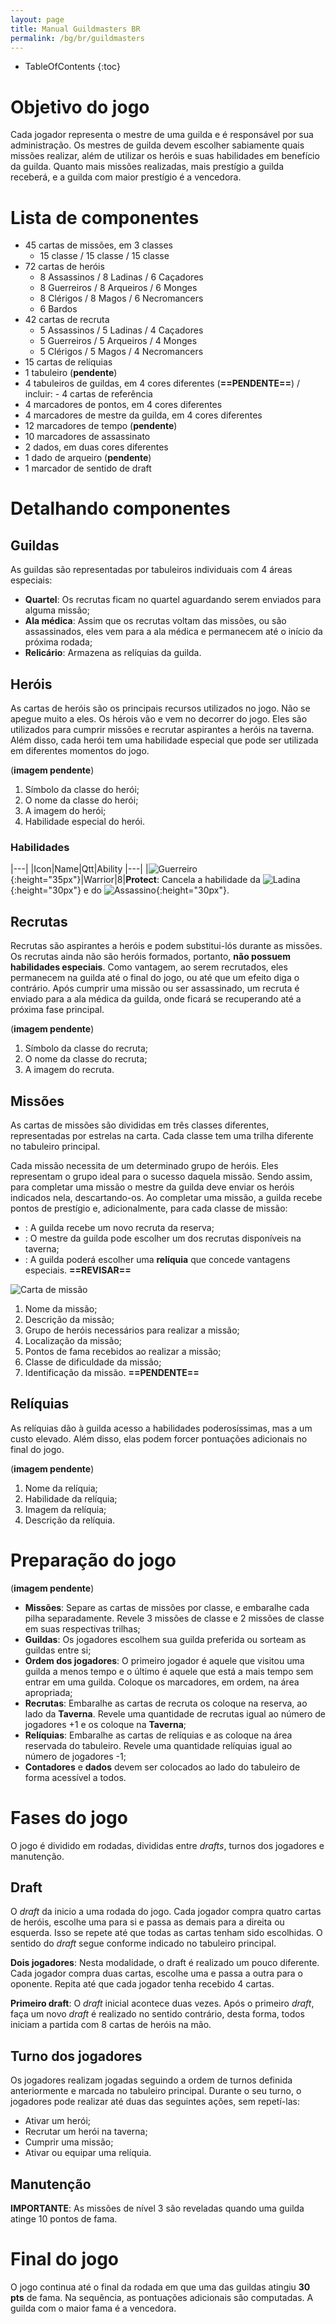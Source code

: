 ```yaml
---
layout: page
title: Manual Guildmasters BR
permalink: /bg/br/guildmasters
---
```

* TableOfContents
{:toc}

# Objetivo do jogo
Cada jogador representa o mestre de uma guilda e é responsável por sua administração. Os mestres de guilda devem escolher sabiamente quais missões realizar, além de utilizar os heróis e suas habilidades em benefício da guilda. Quanto mais missões realizadas, mais prestígio a guilda receberá, e a guilda com maior prestígio é a vencedora. 

# Lista de componentes
- 45 cartas de missões, em 3 classes
  - 15 classe <span class="glyphicon glyphicon-star"></span> / 15 classe <span class="glyphicon glyphicon-star"></span><span class="glyphicon glyphicon-star"></span> / 15 classe <span class="glyphicon glyphicon-star"></span><span class="glyphicon glyphicon-star"></span><span class="glyphicon glyphicon-star"></span>
- 72 cartas de heróis
  - 8 Assassinos / 8 Ladinas / 6 Caçadores
  - 8 Guerreiros / 8 Arqueiros / 6 Monges
  - 8 Clérigos / 8 Magos / 6 Necromancers
  - 6 Bardos
- 42 cartas de recruta
  - 5 Assassinos / 5 Ladinas / 4 Caçadores
  - 5 Guerreiros / 5 Arqueiros / 4 Monges
  - 5 Clérigos / 5 Magos / 4 Necromancers
- 15 cartas de relíquias
- 1 tabuleiro (**pendente**)
- 4 tabuleiros de guildas, em 4 cores diferentes (**==PENDENTE==**) / incluir: - 4 cartas de referência 
- 4 marcadores de pontos, em 4 cores diferentes
- 4 marcadores de mestre da guilda, em 4 cores diferentes
- 12 marcadores de tempo (**pendente**)
- 10 marcadores de assassinato
- 2 dados, em duas cores diferentes
- 1 dado de arqueiro (**pendente**)
- 1 marcador de sentido de draft

# Detalhando componentes
## Guildas
As guildas são representadas por tabuleiros individuais com 4 áreas especiais:
- **Quartel**: Os recrutas ficam no quartel aguardando serem enviados para alguma missão;
- **Ala médica**: Assim que os recrutas voltam das missões, ou são assassinados, eles vem para a ala médica e permanecem até o início da próxima rodada;
- **Relicário**: Armazena as relíquias da guilda.

## Heróis
As cartas de heróis são os principais recursos utilizados no jogo. Não se apegue muito a eles. Os hérois vão e vem no decorrer do jogo. Eles são utilizados para cumprir missões e recrutar aspirantes a heróis na taverna. Além disso, cada herói tem uma habilidade especial que pode ser utilizada em diferentes momentos do jogo.

(**imagem pendente**)

1. Símbolo da classe do herói;
1. O nome da classe do herói;
1. A imagem do herói;
1. Habilidade especial do herói.

### Habilidades
|---|
|Icon|Name|Qtt|Ability
|---|
|![Guerreiro]({{maykelsb.github.io}}/assets/img/bg/gm/guerreiro_ico.png){:height="35px"}|Warrior|8|**Protect**: Cancela a habilidade da ![Ladina]({{maykelsb.github.io}}/assets/img/bg/gm/ladina_ico.png){:height="30px"} e do ![Assassino]({{maykelsb.github.io}}/assets/img/bg/gm/assassino_ico.png){:height="30px"}.



## Recrutas
Recrutas são aspirantes a heróis e podem substitui-lós durante as missões. Os recrutas ainda não são heróis formados, portanto, **não possuem habilidades especiais**. Como vantagem, ao serem recrutados, eles permanecem na guilda até o final do jogo, ou até que um efeito diga o contrário. Após cumprir uma missão ou ser assassinado, um recruta é enviado para a ala médica da guilda, onde ficará se recuperando até a próxima fase principal.

(**imagem pendente**)

1. Símbolo da classe do recruta;
1. O nome da classe do recruta;
1. A imagem do recruta.

## Missões
As cartas de missões são divididas em três classes diferentes, representadas por estrelas na carta. Cada classe tem uma trilha diferente no tabuleiro principal.

Cada missão necessita de um determinado grupo de heróis. Eles representam o grupo ideal para o sucesso daquela missão. Sendo assim, para completar uma missão o mestre da guilda deve enviar os heróis indicados nela, descartando-os. Ao completar uma missão, a guilda recebe pontos de prestígio e, adicionalmente, para cada classe de missão:

- <span class="glyphicon glyphicon-star"></span>: A guilda recebe um novo recruta da reserva;
- <span class="glyphicon glyphicon-star"></span><span class="glyphicon glyphicon-star"></span>: O mestre da guilda pode escolher um dos recrutas disponíveis na taverna;
- <span class="glyphicon glyphicon-star"></span><span class="glyphicon glyphicon-star"></span><span class="glyphicon glyphicon-star"></span>: A guilda poderá escolher uma **relíquia** que concede vantagens especiais. **==REVISAR==**

![Carta de missão]({{maykelsb.github.io}}/assets/img/bg/gm/questcard.png)

1. Nome da missão;
1. Descrição da missão;
1. Grupo de heróis necessários para realizar a missão;
1. Localização da missão;
1. Pontos de fama recebidos ao realizar a missão;
1. Classe de dificuldade da missão;
1. Identificação da missão. **==PENDENTE==**

## Relíquias
As relíquias dão à guilda acesso a habilidades poderosíssimas, mas a um custo elevado. Além disso, elas podem forcer pontuações adicionais no final do jogo.

(**imagem pendente**)

1. Nome da relíquia;
1. Habilidade da relíquia;
1. Imagem da relíquia;
2. Descrição da relíquia.


# Preparação do jogo #

(**imagem pendente**)

- **Missões**: Separe as cartas de missões por classe, e embaralhe cada pilha separadamente. Revele 3 missões de classe <span class="glyphicon glyphicon-star"></span> e 2 missões de classe <span class="glyphicon glyphicon-star"></span><span class="glyphicon glyphicon-star"></span> em suas respectivas trilhas;
- **Guildas**: Os jogadores escolhem sua guilda preferida ou sorteam as guildas entre si;
- **Ordem dos jogadores**: O primeiro jogador é aquele que visitou uma guilda a menos tempo e o último é aquele que está a mais tempo sem entrar em uma guilda. Coloque os marcadores, em ordem, na área apropriada;
- **Recrutas**: Embaralhe as cartas de recruta os coloque na reserva, ao lado da **Taverna**. Revele uma quantidade de recrutas igual ao número de jogadores +1 e os coloque na **Taverna**;
- **Relíquias**: Embaralhe as cartas de relíquias e as coloque na área reservada do tabuleiro. Revele uma quantidade relíquias igual ao número de jogadores -1;
- **Contadores** e **dados** devem ser colocados ao lado do tabuleiro de forma acessível a todos.

# Fases do jogo #
O jogo é dividido em rodadas, divididas entre _drafts_, turnos dos jogadores e manutenção.

## Draft ##
O _draft_ da inicio a uma rodada do jogo. Cada jogador compra quatro cartas de heróis, escolhe uma para si e passa as demais para a direita ou esquerda. Isso se repete até que todas as cartas tenham sido escolhidas. O sentido do _draft_ segue conforme indicado no tabuleiro principal.

**Dois jogadores**: Nesta modalidade, o draft é realizado um pouco diferente. Cada jogador compra duas cartas, escolhe uma e passa a outra para o oponente. Repita até que cada jogador tenha recebido 4 cartas.

**Primeiro draft**: O _draft_ inicial acontece duas vezes. Após o primeiro _draft_, faça um novo _draft_ é realizado no sentido contrário, desta forma, todos iniciam a partida com 8 cartas de heróis na mão.

## Turno dos jogadores ##
Os jogadores realizam jogadas seguindo a ordem de turnos definida anteriormente e marcada no tabuleiro principal. Durante o seu turno, o jogadores pode realizar até duas das seguintes ações, sem repetí-las:
 - Ativar um herói;
 - Recrutar um herói na taverna;
 - Cumprir uma missão;
 - Ativar ou equipar uma relíquia.

## Manutenção ##

**IMPORTANTE**: As missões de nível 3 são reveladas quando uma guilda atinge 10 pontos de fama.


# Final do jogo #
O jogo continua até o final da rodada em que uma das guildas atingiu **30 pts** de fama. Na sequência, as pontuações adicionais são computadas. A guilda com o maior fama é a vencedora.

